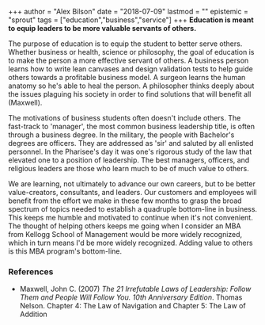+++
author = "Alex Bilson"
date = "2018-07-09"
lastmod = ""
epistemic = "sprout"
tags = ["education","business","service"]
+++
**Education is meant to equip leaders to be more valuable servants of others.**

The purpose of education is to equip the student to better serve others.  Whether business or health, science or philosophy, the goal of education is to make the person a more effective servant of others.  A business person learns how to write lean canvases and design validation tests to help guide others towards a profitable business model.  A surgeon learns the human anatomy so he's able to heal the person.  A philosopher thinks deeply about the issues plaguing his society in order to find solutions that will benefit all (Maxwell).

The motivations of business students often doesn't include others.  The fast-track to 'manager', the most common business leadership title, is often through a business degree.  In the military, the people with Bachelor's degrees are officers.  They are addressed as 'sir' and saluted by all enlisted personnel.  In the Pharisee's day it was one's rigorous study of the law that elevated one to a position of leadership.  The best managers, officers, and religious leaders are those who learn much to be of much value to others.

We are learning, not ultimately to advance our own careers, but to be better value-creators, consultants, and leaders.  Our customers and employees will benefit from the effort we make in these few months to grasp the broad spectrum of topics needed to establish a quadruple bottom-line in business.  This keeps me humble and motivated to continue when it's not convenient.  The thought of helping others keeps me going when I consider an MBA from Kellogg School of Management would be more widely recognized, which in turn means I'd be more widely recognized.  Adding value to others is this MBA program's bottom-line.

### References

- Maxwell, John C. (2007) _The 21 Irrefutable Laws of Leadership: Follow Them and People Will Follow You. 10th Anniversary Edition_. Thomas Nelson. Chapter 4: The Law of Navigation and Chapter 5: The Law of Addition
